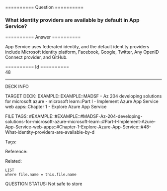 ========== Question ==========  

### What identity providers are available by default in App Service?  

========== Answer ==========  

App Service uses federated identity, and the default identity providers include
Microsoft identity platform, Facebook, Google, Twitter, Any OpenID Connect
provider, and GitHub.

========== Id ==========  
48

---

DECK INFO

TARGET DECK: EXAMPLE::EXAMPLE::MADSF - Az 204 developing solutions for microsoft azure - microsoft learn::Part I - Implement Azure App Service web apps::Chapter 1 - Explore Azure App Service

FILE TAGS: #EXAMPLE::#EXAMPLE::#MADSF-Az-204-developing-solutions-for-microsoft-azure-microsoft-learn::#Part-I-Implement-Azure-App-Service-web-apps::#Chapter-1-Explore-Azure-App-Service::#48-What-identity-providers-are-available-by-d

Tags:

Reference:

Related:

```dataview
LIST
where file.name = this.file.name
```

QUESTION STATUS: Not safe to store
